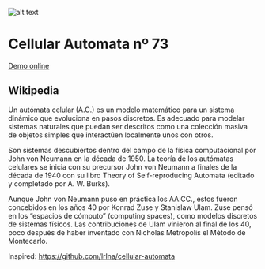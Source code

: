 ![alt text](http://pixxel.com.ar/img/cell.png "Cellular Automata")

# Cellular Automata nº 73
[Demo online](https://gmarcos87.github.io/cellular-automata-73/)

## Wikipedia
Un autómata celular (A.C.) es un modelo matemático para un sistema dinámico que evoluciona en pasos discretos. Es adecuado para modelar sistemas naturales que puedan ser descritos como una colección masiva de objetos simples que interactúen localmente unos con otros.

Son sistemas descubiertos dentro del campo de la física computacional por John von Neumann en la década de 1950. La teoría de los autómatas celulares se inicia con su precursor John von Neumann a finales de la década de 1940 con su libro Theory of Self-reproducing Automata (editado y completado por A. W. Burks).

Aunque John von Neumann puso en práctica los AA.CC., estos fueron concebidos en los años 40 por Konrad Zuse y Stanislaw Ulam. Zuse pensó en los “espacios de cómputo” (computing spaces), como modelos discretos de sistemas físicos. Las contribuciones de Ulam vinieron al final de los 40, poco después de haber inventado con Nicholas Metropolis el Método de Montecarlo.

Inspired: https://github.com/lrlna/cellular-automata
